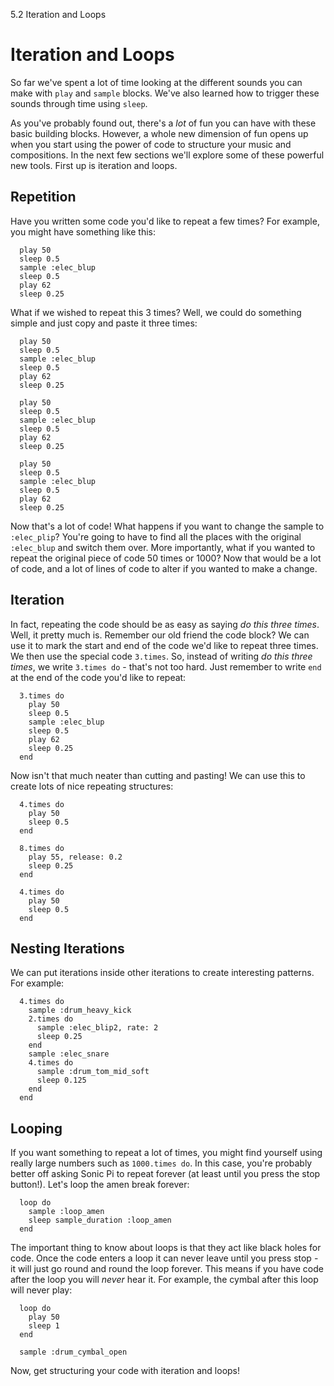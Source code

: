 5.2 Iteration and Loops

# Iteration and Loops

So far we've spent a lot of time looking at the different sounds you
can make with `play` and `sample` blocks. We've also learned how to
trigger these sounds through time using `sleep`.

As you've probably found out, there's a *lot* of fun you can have with
these basic building blocks. However, a whole new dimension of fun opens
up when you start using the power of code to structure your music and
compositions. In the next few sections we'll explore some of these
powerful new tools. First up is iteration and loops.

## Repetition

Have you written some code you'd like to repeat a few times? For
example, you might have something like this:

```
  play 50
  sleep 0.5
  sample :elec_blup
  sleep 0.5
  play 62
  sleep 0.25
```

What if we wished to repeat this 3 times? Well, we could do something
simple and just copy and paste it three times:

```
  play 50
  sleep 0.5
  sample :elec_blup
  sleep 0.5
  play 62
  sleep 0.25
  
  play 50
  sleep 0.5
  sample :elec_blup
  sleep 0.5
  play 62
  sleep 0.25
  
  play 50
  sleep 0.5
  sample :elec_blup
  sleep 0.5
  play 62
  sleep 0.25
```

Now that's a lot of code! What happens if you want to change the
sample to `:elec_plip`? You're going to have to find all the places
with the original `:elec_blup` and switch them over. More importantly,
what if you wanted to repeat the original piece of code 50 times or
1000? Now that would be a lot of code, and a lot of lines of code to
alter if you wanted to make a change.

## Iteration

In fact, repeating the code should be as easy as saying *do this three
times*. Well, it pretty much is. Remember our old friend the code
block? We can use it to mark the start and end of the code we'd like
to repeat three times. We then use the special code `3.times`. So,
instead of writing *do this three times*, we write `3.times do` -
that's not too hard. Just remember to write `end` at the end of the
code you'd like to repeat:

```
  3.times do
    play 50
    sleep 0.5
    sample :elec_blup
    sleep 0.5
    play 62
    sleep 0.25
  end
```

Now isn't that much neater than cutting and pasting! We can use this to
create lots of nice repeating structures:

```
  4.times do
    play 50
    sleep 0.5
  end
  
  8.times do
    play 55, release: 0.2
    sleep 0.25
  end
  
  4.times do
    play 50
    sleep 0.5
  end
```

## Nesting Iterations

We can put iterations inside other iterations to create interesting
patterns. For example:

```
  4.times do
    sample :drum_heavy_kick
    2.times do
      sample :elec_blip2, rate: 2
      sleep 0.25
    end
    sample :elec_snare
    4.times do
      sample :drum_tom_mid_soft
      sleep 0.125
    end
  end
```

## Looping

If you want something to repeat a lot of times, you might find yourself
using really large numbers such as `1000.times do`. In this case, you're
probably better off asking Sonic Pi to repeat forever (at least until
you press the stop button!). Let's loop the amen break forever:

```
  loop do
    sample :loop_amen
    sleep sample_duration :loop_amen
  end
```

The important thing to know about loops is that they act like black
holes for code. Once the code enters a loop it can never leave until you
press stop - it will just go round and round the loop forever. This
means if you have code after the loop you will *never* hear it. For
example, the cymbal after this loop will never play:

```
  loop do
    play 50
    sleep 1
  end
  
  sample :drum_cymbal_open
```

Now, get structuring your code with iteration and loops!
